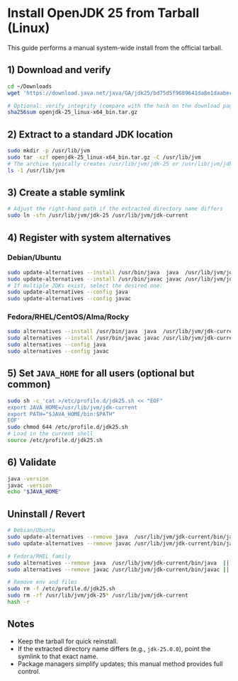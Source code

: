 # Install OpenJDK 25 from Tarball (Linux)

This guide performs a manual system-wide install from the official tarball.

## 1) Download and verify

```bash
cd ~/Downloads
wget 'https://download.java.net/java/GA/jdk25/bd75d5f9689641da8e1daabeccb5528b/36/GPL/openjdk-25_linux-x64_bin.tar.gz'

# Optional: verify integrity (compare with the hash on the download page)
sha256sum openjdk-25_linux-x64_bin.tar.gz
```

## 2) Extract to a standard JDK location

```bash
sudo mkdir -p /usr/lib/jvm
sudo tar -xzf openjdk-25_linux-x64_bin.tar.gz -C /usr/lib/jvm
# The archive typically creates /usr/lib/jvm/jdk-25 or /usr/lib/jvm/jdk-25.0.x
ls -1 /usr/lib/jvm
```

## 3) Create a stable symlink

```bash
# Adjust the right-hand path if the extracted directory name differs
sudo ln -sfn /usr/lib/jvm/jdk-25 /usr/lib/jvm/jdk-current
```

## 4) Register with system alternatives

### Debian/Ubuntu

```bash
sudo update-alternatives --install /usr/bin/java  java  /usr/lib/jvm/jdk-current/bin/java  2500
sudo update-alternatives --install /usr/bin/javac javac /usr/lib/jvm/jdk-current/bin/javac 2500
# If multiple JDKs exist, select the desired one:
sudo update-alternatives --config java
sudo update-alternatives --config javac
```

### Fedora/RHEL/CentOS/Alma/Rocky

```bash
sudo alternatives --install /usr/bin/java  java  /usr/lib/jvm/jdk-current/bin/java  2500
sudo alternatives --install /usr/bin/javac javac /usr/lib/jvm/jdk-current/bin/javac 2500
sudo alternatives --config java
sudo alternatives --config javac
```

## 5) Set `JAVA_HOME` for all users (optional but common)

```bash
sudo sh -c 'cat >/etc/profile.d/jdk25.sh << "EOF"
export JAVA_HOME=/usr/lib/jvm/jdk-current
export PATH="$JAVA_HOME/bin:$PATH"
EOF'
sudo chmod 644 /etc/profile.d/jdk25.sh
# Load in the current shell
source /etc/profile.d/jdk25.sh
```

## 6) Validate

```bash
java -version
javac -version
echo "$JAVA_HOME"
```

## Uninstall / Revert

```bash
# Debian/Ubuntu
sudo update-alternatives --remove java  /usr/lib/jvm/jdk-current/bin/java  || true
sudo update-alternatives --remove javac /usr/lib/jvm/jdk-current/bin/javac || true

# Fedora/RHEL family
sudo alternatives --remove java  /usr/lib/jvm/jdk-current/bin/java  || true
sudo alternatives --remove javac /usr/lib/jvm/jdk-current/bin/javac || true

# Remove env and files
sudo rm -f /etc/profile.d/jdk25.sh
sudo rm -rf /usr/lib/jvm/jdk-25* /usr/lib/jvm/jdk-current
hash -r
```

## Notes

- Keep the tarball for quick reinstall.
- If the extracted directory name differs (e.g., `jdk-25.0.0`), point the symlink to that exact name.
- Package managers simplify updates; this manual method provides full control.
